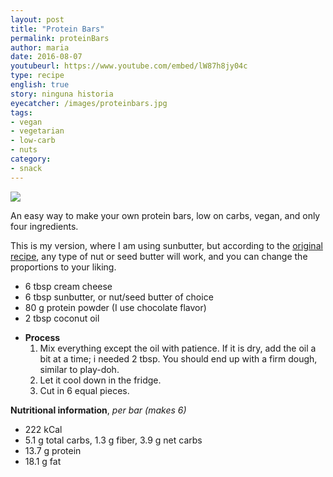 ```yaml
---
layout: post
title: "Protein Bars"
permalink: proteinBars
author: maria
date: 2016-08-07
youtubeurl: https://www.youtube.com/embed/lW87h8jy04c
type: recipe
english: true
story: ninguna historia
eyecatcher: /images/proteinbars.jpg
tags:
- vegan
- vegetarian
- low-carb
- nuts
category:
- snack
---
```


<img src="https://farm1.staticflickr.com/283/31698827815_25961d0374_o_d.jpg" />

An easy way to make your own protein bars, low on carbs, vegan, and only four ingredients. 

This is my version, where I am using sunbutter, but according to the [original recipe](http://meatfreeketo.com/homemade-keto-protein-bar-formula/), any type of nut or seed butter will work, and you can change the proportions to your liking.

<ul>
    <li>6 tbsp cream cheese</li>
    <li>6 tbsp sunbutter, or nut/seed butter of choice</li>
    <li>80 g protein powder (I use chocolate flavor)</li>
    <li>2 tbsp coconut oil</li>
</ul>

* **Process**
  1. Mix everything except the oil with patience. If it is dry, add the oil a bit at a time; i needed 2 tbsp. You should end up with a firm dough, similar to play-doh.
  2. Let it cool down in the fridge.
  3. Cut in 6 equal pieces.


**Nutritional information**, _per bar (makes 6)_
  * 222 kCal
  * 5.1 g total carbs, 1.3 g fiber, 3.9 g net carbs
  * 13.7 g protein
  * 18.1 g fat
